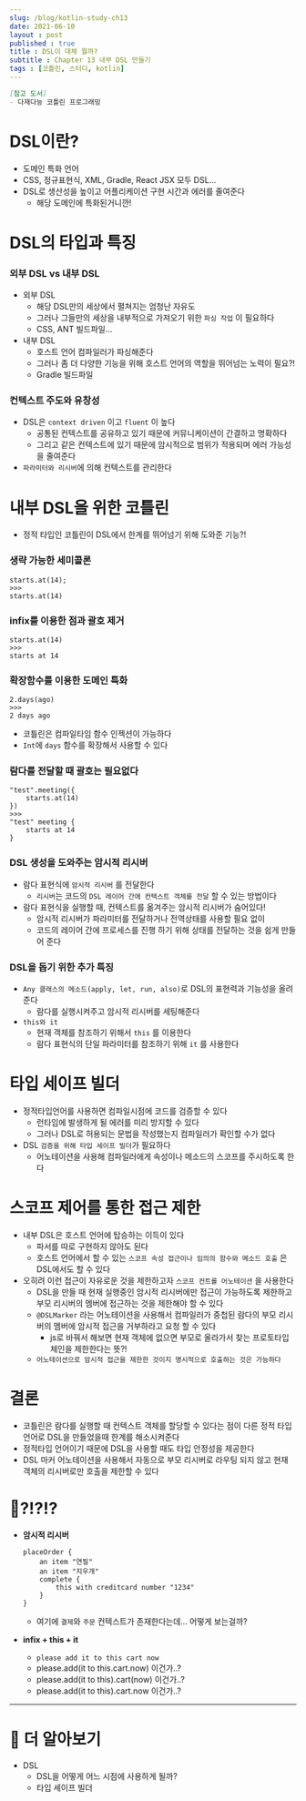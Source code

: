```yaml
---
slug: /blog/kotlin-study-ch13
date: 2021-06-10
layout : post
published : true
title : DSL이 대체 뭘까?
subtitle : Chapter 13 내부 DSL 만들기
tags : [코틀린, 스터디, kotlin]
--- 
```


```markdown
[참고 도서]
- 다재다능 코틀린 프로그래밍
```

# DSL이란?

- 도메인 특화 언어
- CSS, 정규표현식, XML, Gradle, React JSX 모두 DSL...
- DSL로 생산성을 높이고 어플리케이션 구현 시간과 에러를 줄여준다
    - 해당 도메인에 특화된거니깐!

# DSL의 타입과 특징

### 외부 DSL vs 내부 DSL

- 외부 DSL
    - 해당 DSL만의 세상에서 펼쳐지는 엄청난 자유도
    - 그러나 그들만의 세상을 내부적으로 가져오기 위한 `파싱 작업` 이 필요하다
    - CSS, ANT 빌드파일...
- 내부 DSL
    - 호스트 언어 컴파일러가 파싱해준다
    - 그러나 좀 더 다양한 기능을 위해 호스트 언어의 역할을 뛰어넘는 노력이 필요?!
    - Gradle 빌드파일

### 컨텍스트 주도와 유창성

- DSL은 `context driven` 이고 `fluent` 이 높다
    - 공통된 컨텍스트를 공유하고 있기 때문에 커뮤니케이션이 간결하고 명확하다
    - 그리고 같은 컨텍스트에 있기 때문에 암시적으로 범위가 적용되며 에러 가능성을 줄여준다
- `파라미터와 리시버`에 의해 컨텍스트를 관리한다

# 내부 DSL을 위한 코틀린

- 정적 타입인 코틀린이 DSL에서 한계를 뛰어넘기 위해 도와준 기능?!

### **생략 가능한 세미콜론**

```tsx
starts.at(14);
>>>
starts.at(14)
```

### **infix를 이용한 점과 괄호 제거**

```tsx
starts.at(14)
>>>
starts at 14
```

### **확장함수를 이용한 도메인 특화**

```tsx
2.days(ago)
>>>
2 days ago
```

- 코틀린은 컴파일타임 함수 인젝션이 가능하다
- `Int`에 `days` 함수를 확장해서 사용할 수 있다

### **람다를 전달할 때 괄호는 필요없다**

```tsx
"test".meeting({
	starts.at(14)
})
>>>
"test" meeting {
	starts at 14
}
```

### **DSL 생성을 도와주는 암시적 리시버**

- 람다 표현식에 `암시적 리시버` 를 전달한다
    - `리시버`는 코드의 `DSL 레이어 간에 컨텍스트 객체를 전달` 할 수 있는 방법이다
- 람다 표현식을 실행할 때, 컨텍스트를 옮겨주는 암시적 리시버가 숨어있다!
    - 암시적 리시버가 파라미터를 전달하거나 전역상태를 사용할 필요 없이
    - 코드의 레이어 간에 프로세스를 진행 하기 위해 상태를 전달하는 것을 쉽게 만들어 준다

### DSL을 돕기 위한 추가 특징

- `Any 클래스의 메소드(apply, let, run, also)`로 DSL의 표현력과 기능성을 올려준다
    - 람다를 실행시켜주고 암시적 리시버를 세팅해준다
- `this와 it`
    - 현재 객체를 참조하기 위해서 `this` 를 이용한다
    - 람다 표현식의 단일 파라미터를 참조하기 위해 `it` 를 사용한다

# 타입 세이프 빌더

- 정적타입언어를 사용하면 컴파일시점에 코드를 검증할 수 있다
    - 런타임에 발생하게 될 에러를 미리 방지할 수 있다
    - 그러나 DSL로 허용되는 문법을 작성했는지 컴파일러가 확인할 수가 없다
- DSL `검증을 위해 타입 세이프 빌더`가 필요하다
    - 어노테이션을 사용해 컴파일러에게 속성이나 메소드의 스코프를 주시하도록 한다

# 스코프 제어를 통한 접근 제한

- 내부 DSL은 호스트 언어에 탑승하는 이득이 있다
    - 파서를 따로 구현하지 않아도 된다
    - 호스트 언어에서 할 수 있는 `스코프 속성 접근이나 임의의 함수와 메소드 호출` 은 DSL에서도 할 수 있다
- 오히려 이런 접근이 자유로운 것을 제한하고자 `스코프 컨트롤 어노테이션` 을 사용한다
    - DSL을 만들 때 현재 실행중인 암시적 리시버에만 접근이 가능하도록 제한하고 부모 리시버의 멤버에 접근하는 것을 제한해야 할 수 있다
    - `@DSLMarker` 라는 어노테이션을 사용해서 컴파일러가 중첩된 람다의 부모 리시버의 멤버에 암시적 접근을 거부하라고 요청 할 수 있다
        - js로 바꿔서 해보면 현재 객체에 없으면 부모로 올라가서 찾는 프로토타입 체인을 제한한다는 뜻?!
    - `어노테이션으로 암시적 접근을 제한한 것이지 명시적으로 호출하는 것은 가능하다`

# 결론

- 코틀린은 람다를 실행할 때 컨텍스트 객체를 할당할 수 있다는 점이 다른 정적 타입 언어로 DSL을 만들었을때 한계를 해소시켜준다
- 정적타입 언어이기 때문에 DSL을 사용할 때도 타입 안정성을 제공한다
- DSL 마커 어노테이션을 사용해서 자동으로 부모 리시버로 라우팅 되지 않고 현재 객체의 리시버로만 호출을 제한할 수 있다

# 🚨?!?!?

- **암시적 리시버**

    ```tsx
    placeOrder {
    	an item "연필"
    	an item "지우개"
    	complete {
    		this with creditcard number "1234"
    	}
    }
    ```

    - 여기에 `결제`와 `주문` 컨텍스트가 존재한다는데... 어떻게 보는걸까?
- **infix + this + it**
    - `please add it to this cart now`
    - please.add(it to this.cart.now) 이건가..?
    - please.add(it to this).cart(now) 이건가..?
    - please.add(it to this).cart.now 이건가..?

---

# 🙈 더 알아보기

- DSL
    - DSL을 어떻게 어느 시점에 사용하게 될까?
    - 타입 세이프 빌더
